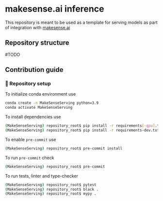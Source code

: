 # makesense.ai inference
This repository is meant to be used as a template for serving models as part of integration with
[makesense.ai](https://github.com/SkalskiP/make-sense)


## Repository structure
#TODO

## Contribution guide

### :rotating_light: Repository setup
To initialize conda environment use
```bash
conda create -n MakeSenseServing python=3.9
conda activate MakeSenseServing
```

To install dependencies use
```bash
(MakeSenseServing) repository_root$ pip install -r requirements[-gpu].txt
(MakeSenseServing) repository_root$ pip install -r requirements-dev.txt
```

To enable `pre-commit` use
```bash
(MakeSenseServing) repository_root$ pre-commit install
```

To run `pre-commit` check
```bash
(MakeSenseServing) repository_root$ pre-commit
```

To run tests, linter and type-checker
```bash
(MakeSenseServing) repository_root$ pytest
(MakeSenseServing) repository_root$ black .
(MakeSenseServing) repository_root$ mypy .
```
